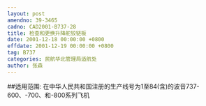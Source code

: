 ```yaml
---
layout: post
amendno: 39-3465
cadno: CAD2001-B737-28
title: 检查和更换升降舵铰链板
date: 2001-12-18 00:00:00 +0800
effdate: 2001-12-19 00:00:00 +0800
tag: B737
categories: 民航华北管理局适航处
author: 张森
---
```


##适用范围:
在中华人民共和国注册的生产线号为1至84(含)的波音737-600、-700、和-800系列飞机

